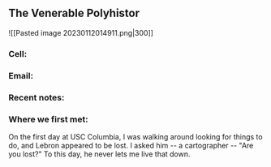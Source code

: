 ## The Venerable Polyhistor

![[Pasted image 20230112014911.png|300]]

### Cell: 
### Email: 

### Recent notes:


### Where we first met:
On the first day at USC Columbia, I was walking around looking for things to do, and Lebron appeared to be lost.  I asked him -- a cartographer -- "Are you lost?"  To this day, he never lets me live that down.
